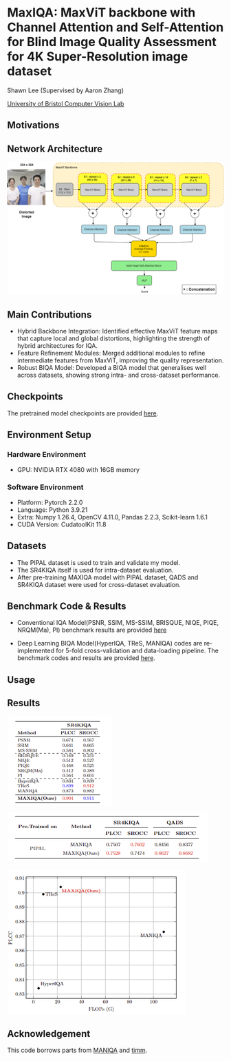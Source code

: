 # MaxIQA: MaxViT backbone with Channel Attention and Self-Attention for Blind Image Quality Assessment for 4K Super-Resolution image dataset

Shawn Lee (Supervised by Aaron Zhang)

[University of Bristol Computer Vision Lab](https://vilab.blogs.bristol.ac.uk/research/computer-vision/)

## Motivations


## Network Architecture
![image.png](image/MAXIQA.png)

## Main Contributions
- Hybrid Backbone Integration: Identified effective MaxViT feature maps that capture local and global distortions, highlighting the strength of hybrid architectures for IQA.
- Feature Refinement Modules: Merged additional modules to refine intermediate features from MaxViT, improving the quality representation.
- Robust BIQA Model: Developed a BIQA model that generalises well across datasets, showing strong intra- and cross-dataset performance.

## Checkpoints
The pretrained model checkpoints are provided [here](https://drive.google.com/drive/folders/1fFv3BFGcDvrerYEMK9wWPuJzqtF9aRN_?usp=drive_link).

## Environment Setup
### Hardware Environment
- GPU: NVIDIA RTX 4080 with 16GB memory

### Software Environment
- Platform: Pytorch 2.2.0
- Language: Python 3.9.21
- Extra: Numpy 1.26.4, OpenCV 4.11.0, Pandas 2.2.3, Scikit-learn 1.6.1
- CUDA Version: CudatoolKit 11.8

## Datasets
- The PIPAL dataset is used to train and validate my model. 
- The SR4KIQA itself is used for intra-dataset evaluation.
- After pre-training MAXIQA model with PIPAL dataset, QADS and SR4KIQA dataset were used for cross-dataset evaluation.

## Benchmark Code & Results
- Conventional IQA Model(PSNR, SSIM, MS-SSIM, BRISQUE, NIQE, PIQE, NRQM(Ma), PI) benchmark results are provided [here](https://drive.google.com/drive/folders/1wqUmEop1KhgfHGllC0r3IoqFTFql_r_7?usp=drive_link)

- Deep Learning BIQA Model(HyperIQA, TReS, MANIQA) codes are re-implemented for 5-fold cross-validation and data-loading pipeline. The benchmark codes and results are provided [here]().


## Usage

## Results
![image1.png](image/sr4kiqa.png)

![image.png](image/image.png)

![image2.pmg](image/flops.png)

## Acknowledgement
This code borrows parts from [MANIQA](https://github.com/IIGROUP/MANIQA#) and [timm](https://github.com/rwightman/pytorch-image-models).
